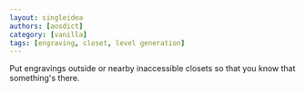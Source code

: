 ```yaml
---
layout: singleidea
authors: [aosdict]
category: [vanilla]
tags: [engraving, closet, level generation]
---
```

Put engravings outside or nearby inaccessible closets so that you know that something's there.
